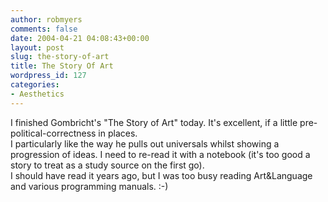 ```yaml
---
author: robmyers
comments: false
date: 2004-04-21 04:08:43+00:00
layout: post
slug: the-story-of-art
title: The Story Of Art
wordpress_id: 127
categories:
- Aesthetics
---
```


I finished Gombricht's "The Story of Art" today. It's excellent, if a little pre-political-correctness in places.  
I particularly like the way he pulls out universals whilst showing a progression of ideas. I need to re-read it with a notebook (it's too good a story to treat as a study source on the first go).  
I should have read it years ago, but I was too busy reading Art&Language and various programming manuals. :-)

  


